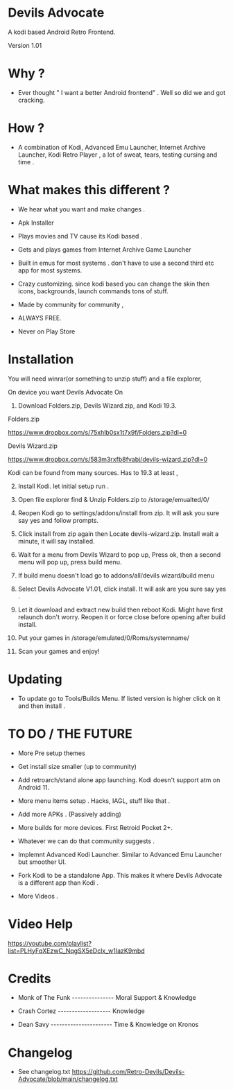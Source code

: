 # Devils Advocate
A kodi based Android Retro Frontend.

Version 1.01 

# Why ? 

- Ever thought " I want a better Android  frontend" . Well so did we and got cracking. 

# How ? 

- A combination of Kodi, Advanced Emu Launcher, Internet Archive Launcher, Kodi Retro Player , a lot of sweat, tears, testing cursing and time .

# What makes this different ? 

- We hear what you want and make changes . 

- Apk Installer 

- Plays movies and TV cause its Kodi based .

- Gets and plays games from Internet Archive Game Launcher 

- Built in emus for most systems . don't have to use a second third etc app for most systems.

- Crazy customizing.  since kodi based you can change the skin then icons, backgrounds, launch commands tons of stuff. 

- Made by community for community , 

- ALWAYS FREE.

- Never on Play Store 

# Installation 

You will need winrar(or something to unzip stuff) and a file explorer, 

On device you want Devils Advocate On 

1. Download Folders.zip, Devils Wizard.zip, and Kodi 19.3.

Folders.zip 

https://www.dropbox.com/s/75xhlb0sx1t7x9f/Folders.zip?dl=0

Devils Wizard.zip

https://www.dropbox.com/s/583m3rxfb8fvabj/devils-wizard.zip?dl=0

Kodi can be found from many sources. Has to 19.3 at least , 

2. Install Kodi. let initial setup run .

3. Open file explorer find & Unzip Folders.zip to /storage/emualted/0/

4. Reopen Kodi go to settings/addons/install from zip. It will ask you sure say yes and follow prompts.

5. Click install from zip again then Locate devils-wizard.zip. Install wait a minute, it will say installed. 

6. Wait for a menu from Devils Wizard to pop up, Press ok, then a second menu will pop up, press build menu.

7. If build menu doesn't load go to addons/all/devils wizard/build menu

8. Select Devils Advocate V1.01, click install. It will ask are you sure say yes . 

9. Let it download and extract new build then reboot Kodi. Might have first relaunch don't worry. Reopen it or force close before opening after build install. 

10. Put your games in /storage/emulated/0/Roms/systemname/

11. Scan your games and enjoy!

# Updating 

- To update go to Tools/Builds Menu. If listed version is higher click on it and then install .

# TO DO / THE FUTURE 

- More Pre setup themes

- Get install size smaller (up to community)

- Add retroarch/stand alone app launching. Kodi doesn't support atm on Android 11.

- More menu items setup . Hacks, IAGL, stuff like that .

- Add more APKs . (Passively adding)

- More builds for more devices. First Retroid Pocket 2+.

- Whatever we can do that community suggests .

- Implemnt Advanced Kodi Launcher. Similar to Advanced Emu Launcher but smoother UI.

- Fork Kodi to be a standalone App. This makes it where Devils Advocate is a different app than Kodi . 

- More Videos .

# Video Help 
https://youtube.com/playlist?list=PLHyFqXEzwC_NqgSX5eDclx_w1IazK9mbd

# Credits

- Monk of The Funk --------------- Moral Support & Knowledge 

- Crash Cortez ------------------- Knowledge

- Dean Savy ---------------------- Time & Knowledge on Kronos


# Changelog

- See changelog.txt https://github.com/Retro-Devils/Devils-Advocate/blob/main/changelog.txt

